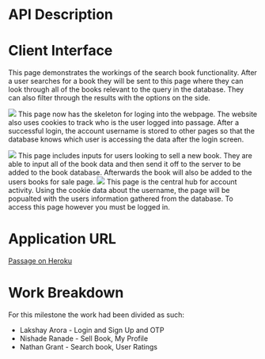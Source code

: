 # API Description


# Client Interface
[](./milestone2/searchBook.png)
This page demonstrates the workings of the search book functionality. After a user searches for a book they will be sent to this page where they can look through all of the books relevant to the query in the database. They can also filter through the results with the options on the side.

![](./milestone2/indexLogin.png)
This page now has the skeleton for loging into the webpage. The website also uses  cookies to track who is the user logged into passage. After a successful login, the account username is stored to other pages so that the database knows which user is accessing the data after the login screen.

![](./milestone2/sellBook.png)
This page includes inputs for users looking to sell a new book. They are able to input all of the book data and then send it off to the server to be added to the book database. Afterwards the book will also be added to the users books for sale page.
![](./milestone2/accountInfo.png)
This page is the central hub for account activity. Using the cookie data about the username, the page will be popualted with the users information gathered from the database. To access this page however you must be logged in. 

# Application URL
[Passage on Heroku](URL)

# Work Breakdown
For this milestone the work had been divided as such:
 - Lakshay Arora - Login and Sign Up and OTP
 - Nishade Ranade - Sell Book, My Profile
 - Nathan Grant - Search book, User Ratings


